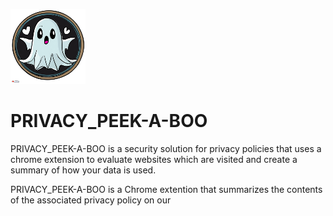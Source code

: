 ![peekaboo1](peekaboo1.png)
# PRIVACY_PEEK-A-BOO
PRIVACY_PEEK-A-BOO is a security solution for privacy policies that uses a chrome extension to evaluate websites which are visited and create a summary of how your data is used.

PRIVACY_PEEK-A-BOO is a Chrome extention that summarizes the contents of the associated privacy policy on our 
